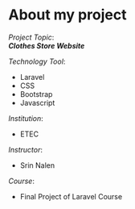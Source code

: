 # About my project
_Project Topic_:<br>
**_Clothes Store Website_**

_Technology Tool_:<br>
* Laravel<br>
* CSS<br>
* Bootstrap<br>
* Javascript<br>

_Institution_:<br>
* ETEC

_Instructor_:<br>
* Srin Nalen

_Course_:<br>
* Final Project of Laravel Course
